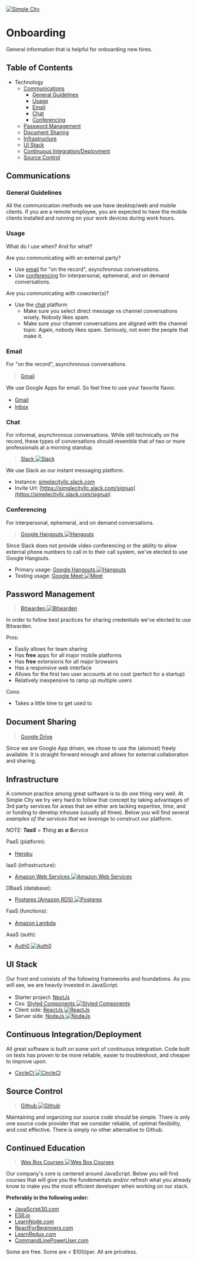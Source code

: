 [![Simple City](https://cdn.rawgit.com/simple-city/hosted-assets/7dd6cfc9/images/logo-simplecityllc.png)](http://simplecityllc.com)

# Onboarding
General information that is helpful for onboarding new hires.

## Table of Contents
* Technology
  * [Communications](#communications)
    * [General Guidelines](#general-guidelines)
    * [Usage](#usage)
    * [Email](#email)
    * [Chat](#chat)
    * [Conferencing](#conferencing)
  * [Password Management](#password-management)
  * [Document Sharing](#document-sharing)
  * [Infrastructure](#infrastructure)
  * [UI Stack](#ui-stack)
  * [Continuous Integration/Deployment](#continuous-integrationdeployment)
  * [Source Control](#source-control)

## Communications

### General Guidelines
All the communication methods we use have desktop/web and mobile clients. If you are a remote employee, you are expected to have the mobile clients installed and running on your work devices during work hours.

### Usage
What do I use when? And for what?

Are you communicating with an external party?
* Use [email](#email) for "on the record", asynchronous conversations.
* Use [conferencing](#conferencing) for interpersonal, ephemeral, and on demand conversations.

Are you communicating with coworker(s)?
* Use the [chat](#chat) platform
  * Make sure you select direct message vs channel conversations wisely. Nobody likes spam.
  * Make sure your channel conversations are aligned with the channel topic. Again, nobody likes spam. Seriously, not even the people that make it.

### Email
For "on the record", asynchronous conversations.

> [Gmail](https:/gmail.com) <img src="https://ssl.gstatic.com/ui/v1/icons/mail/images/favicon5.ico" height="16" />

We use Google Apps for email. So feel free to use your favorite flavor.
* [Gmail](https:/gmail.com) <img src="https://ssl.gstatic.com/ui/v1/icons/mail/images/favicon5.ico" height="16" />
* [Inbox](https://inbox.google.com) <img src="https://ssl.gstatic.com/gb/images/a/eacd033c28.png" height="16" />

### Chat
For informal, asynchronous conversations. While still technically on the record, these types of conversations should resemble that of two or more professionals at a morning standup.

> [Slack ![Slack](https://www.google.com/s2/favicons?domain=slack.com)](https://slack.com/is)

We use Slack as our instant messaging platform.
* Instance: [simplecityllc.slack.com](simplecityllc.slack.com)
* Invite Url: [https://simplecityllc.slack.com/signup](https://simplecityllc.slack.com/signup)

### Conferencing
For interpersonal, ephemeral, and on demand conversations.

> [Google Hangouts ![Hangouts](https://www.google.com/s2/favicons?domain=hangouts.google.com)](https://hangouts.google.com)

Since Slack does not provide video conferencing or the ability to allow external phone numbers to call in to their call system, we've elected to use Google Hangouts.

* Primary usage: [Google Hangouts ![Hangouts](https://www.google.com/s2/favicons?domain=hangouts.google.com)](https://hangouts.google.com)
* Testing usage: [Google Meet ![Meet](https://www.google.com/s2/favicons?domain=meet.google.com)](https://meet.google.com)


## Password Management

> [Bitwarden ![Bitwarden](https://www.google.com/s2/favicons?domain=bitwarden.com)](https://www.bitwarden.com)

In order to follow best practices for sharing credentials we've elected to use Bitwarden.

Pros:
* Easily allows for team sharing
* Has **free** apps for all major mobile platforms
* Has **free** extensions for all major browsers
* Has a responsive web interface
* Allows for the first two user accounts at no cost (perfect for a startup)
* Relatively inexpensive to ramp up multiple users

Cons:
* Takes a little time to get used to

## Document Sharing

> [Google Drive](https://google.com/drive) <img src="https://lh6.ggpht.com/k7Z4J1IIXXJnC2NRnFfJNlkn7kZge4Zx-Yv5uqYf4222tx74wXDzW24OvOxlcpw0KcQ=w300" height="16" />

Since we are Google App driven, we chose to use the (alomost) freely available. It is straight forward enough and allows for external collaboration and sharing.

## Infrastructure
A common practice among great software is to do one thing very well. At Simple City we try very hard to follow that concept by taking advantages of 3rd party services for areas that we either are lacking expertise, time, and or funding to develop inhouse (usually all three). Below you will find several _examples of the services that we leverage_ to construct our platform.

_NOTE: **TaaS** = **T**hing **a**s **a** **S**ervice_

PaaS (platform):
  * [Heroku](https://www.heroku.com) <img src="https://avatars1.githubusercontent.com/u/23211?v=3&s=16" height="16" />

IaaS (infrastructure):
  * [Amazon Web Services ![Amazon Web Services](https://www.google.com/s2/favicons?domain=aws.amazon.com)](https://aws.amazon.com)

DBaaS (database):
  * [Postgres (Amazon RDS) ![Postgres](https://www.google.com/s2/favicons?domain=www.postgres.com)](https://aws.amazon.com/rds/postgresql/)

FaaS (functions):
  * [Amazon Lambda](https://aws.amazon.com/lambda) <img src="http://www.stratoscale.com/wp-content/uploads/AWS-Lambda.png" height="16" />

AaaS (auth):
  * [Auth0 ![Auth0](https://www.google.com/s2/favicons?domain=auth0.com)](http://auth0.com)


## UI Stack
Our front end consists of the following frameworks and foundations. As you will see, we are heavily invested in JavaScript.

* Starter project: [NextJs](https://github.com/zeit/next.js) <img src="https://cloud.githubusercontent.com/assets/13041/19686250/971bf7f8-9ac0-11e6-975c-188defd82df1.png" height="16" />
* Css: [Styled Components ![Styled Components](https://www.google.com/s2/favicons?domain=styled-components.com)](https://www.styled-components.com/)
* Client side: [ReactJs ![ReactJs](https://www.google.com/s2/favicons?domain=facebook.github.io/react)](https://facebook.github.io/react/)
* Server side: [NodeJs ![NodeJs](https://www.google.com/s2/favicons?domain=nodejs.org)](https://nodejs.org)

## Continuous Integration/Deployment
All great software is built on some sort of continuous integration. Code built on tests has proven to be more reliable, easier to troubleshoot, and cheaper to improve upon.

* [CircleCI ![CircleCI](https://www.google.com/s2/favicons?domain=circleci.com)](https://circleci.com)

## Source Control

> [Github ![Github](https://www.google.com/s2/favicons?domain=github.com)](https://github.com/simple-city)

Maintaining and organizing our source code should be simple. There is only one source code provider that we consider reliable, of optimal flexibility, and cost effective. There is simply no other alternative to Github.


## Continued Education

> [Wes Bos Courses ![Wes Bos Courses](https://www.google.com/s2/favicons?domain=wesbos.com)](http://wesbos.com/courses/)

Our company's core is centered around JavaScript. Below you will find courses that will give you the fundementals and/or refresh what you already know to make you the most efficient developer when working on our stack.

**Preferably in the following order:**
* [JavaScript30.com](//JavaScript30.com)
* [ES6.io](//ES6.io)
* [LearnNode.com](//LearnNode.com)
* [ReactForBeginners.com](//ReactForBeginners.com)
* [LearnRedux.com](//LearnRedux.com)
* [CommandLinePowerUser.com](//CommandLinePowerUser.com)

Some are free. Some are < $100/per. All are priceless.
